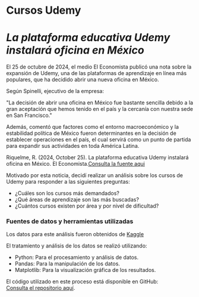 # **Cursos Udemy**  

# *La plataforma educativa Udemy instalará oficina en México*

El 25 de octubre de 2024, el medio El Economista publicó una nota sobre la expansión de Udemy, una de las plataformas de aprendizaje en línea más populares, que ha decidido abrir una nueva oficina en México.

Según Spinelli, ejecutivo de la empresa:

   "La decisión de abrir una oficina en México fue bastante sencilla debido a la gran aceptación que hemos tenido en el país y la cercanía con nuestra sede en San 
    Francisco."

Además, comentó que factores como el entorno macroeconómico y la estabilidad política de México fueron determinantes en la decisión de establecer operaciones en el país, el cual servirá como un punto de partida para expandir sus actividades en toda América Latina.

Riquelme, R. (2024, October 25). La plataforma educativa Udemy instalará oficina en México. El Economista.[Consulta la fuente aqui](https://www.eleconomista.com.mx/tecnologia/plataforma-educativa-udemy-instalara-oficina-mexico-20241025-731558.html) 

Motivado por esta noticia, decidí realizar un análisis sobre los cursos de Udemy para responder a las siguientes preguntas:

- ¿Cuáles son los cursos más demandados?
- ¿Qué áreas de aprendizaje son las más buscadas?
- ¿Cuántos cursos existen por área y por nivel de dificultad?


### **Fuentes de datos y herramientas utilizadas**

Los datos para este análisis fueron obtenidos de [Kaggle]([https://insideairbnb.com/get-the-data/](https://www.kaggle.com/datasets/yusufdelikkaya/udemy-online-education-courses))  

El tratamiento y análisis de los datos se realizó utilizando:

- Python: Para el procesamiento y análisis de datos.
- Pandas: Para la manipulación de los datos.
- Matplotlib: Para la visualización gráfica de los resultados.

El código utilizado en este proceso está disponible en GitHub:  
[Consulta el repositorio aquí](https://github.com/Floki-Dreamer/Udemy_Courses/blob/main/Udemy_courses.ipynb).  

